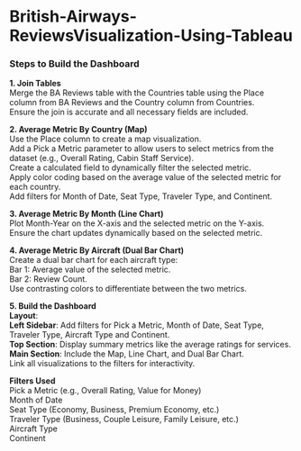 # British-Airways-ReviewsVisualization-Using-Tableau

### **Steps to Build the Dashboard**

**1. Join Tables**  
    Merge the BA Reviews table with the Countries table using the Place column from BA Reviews and the Country 
    column from Countries.  
    Ensure the join is accurate and all necessary fields are included.

**2. Average Metric By Country (Map)**  
    Use the Place column to create a map visualization.  
    Add a Pick a Metric parameter to allow users to select metrics from the dataset 
    (e.g., Overall Rating, Cabin Staff Service).  
    Create a calculated field to dynamically filter the selected metric.  
    Apply color coding based on the average value of the selected metric for each country.  
    Add filters for Month of Date, Seat Type, Traveler Type, and Continent.

**3. Average Metric By Month (Line Chart)**  
    Plot Month-Year on the X-axis and the selected metric on the Y-axis.  
    Ensure the chart updates dynamically based on the selected metric.

**4. Average Metric By Aircraft (Dual Bar Chart)**  
    Create a dual bar chart for each aircraft type:  
       Bar 1: Average value of the selected metric.  
       Bar 2: Review Count.  
    Use contrasting colors to differentiate between the two metrics.

**5. Build the Dashboard**  
    **Layout**:  
    **Left Sidebar**: Add filters for Pick a Metric, Month of Date, Seat Type, Traveler Type, Aircraft Type
    and Continent.  
    **Top Section**: Display summary metrics like the average ratings for services.  
    **Main Section**: Include the Map, Line Chart, and Dual Bar Chart.  
    Link all visualizations to the filters for interactivity.

**Filters Used**  
Pick a Metric (e.g., Overall Rating, Value for Money)  
Month of Date  
Seat Type (Economy, Business, Premium Economy, etc.)  
Traveler Type (Business, Couple Leisure, Family Leisure, etc.)  
Aircraft Type  
Continent  
